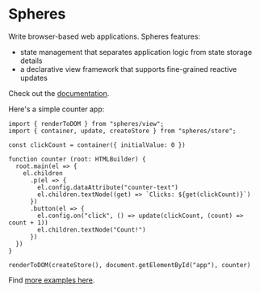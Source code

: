 # Spheres

Write browser-based web applications. Spheres features:
- state management that separates application logic from state storage details
- a declarative view framework that supports fine-grained reactive updates

Check out the [documentation](https://github.com/brian-watkins/spheres/wiki).

Here's a simple counter app:

```
import { renderToDOM } from "spheres/view";
import { container, update, createStore } from "spheres/store";

const clickCount = container({ initialValue: 0 })

function counter (root: HTMLBuilder) {
  root.main(el => {
    el.children
      .p(el => {
        el.config.dataAttribute("counter-text")
        el.children.textNode((get) => `Clicks: ${get(clickCount)}`)
      })
      .button(el => {
        el.config.on("click", () => update(clickCount, (count) => count + 1))
        el.children.textNode("Count!")
      })
  })
}

renderToDOM(createStore(), document.getElementById("app"), counter)
```

Find [more examples here](https://github.com/brian-watkins/spheres/tree/main/examples).

